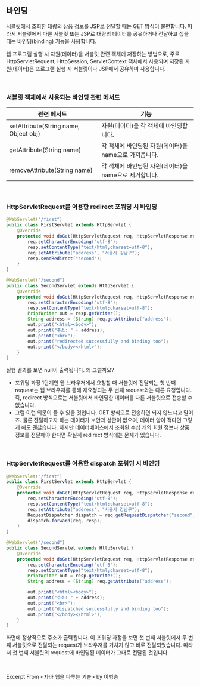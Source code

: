 ## 바인딩

서블릿에서 조회한 대량의 상품 정보를 JSP로 전달할 때는 GET 방식이 불편합니다. 따라서 서블릿에서 다른 서블릿 또는 JSP로 대량의 데이터를 공유하거나 전달하고 싶을 때는 바인딩(binding) 기능을 사용합니다.

웹 프로그램 실행 시 자원(데이터)을 서블릿 관련 객체에 저장하는 방법으로, 주로 HttpServletRequest, HttpSession, ServletContext 객체에서 사용되며 저장된 자원(데이터)은 프로그램 실행 시 서블릿이나 JSP에서 공유하며 사용합니다.

&nbsp;

### 서블릿 객체에서 사용되는 바인딩 관련 메서드

|관련 메서드   | 기능 |
|---|---|
|setAttribute(String name, Object obj) | 자원(데이터)을 각 객체에 바인딩합니다. |
|getAttribute(String name)|각 객체에 바인딩된 자원(데이터)을 name으로 가져옵니다.|
|removeAttribute(String name)|각 객체에 바인딩된 자원(데이터)을 name으로 제거합니다.|

&nbsp;

### HttpServletRequest를 이용한 redirect 포워딩 시 바인딩

```java
@WebServlet("/first")
public class FirstServlet extends HttpServlet {
    @Override
    protected void doGet(HttpServletRequest req, HttpServletResponse resp) throws ServletException, IOException {
        req.setCharacterEncoding("utf-8");
        resp.setContentType("text/html;charset=utf-8");
        req.setAttribute("address", "서울시 강남구");
        resp.sendRedirect("second");
    }
}

@WebServlet("/second")
public class SecondServlet extends HttpServlet {
    @Override
    protected void doGet(HttpServletRequest req, HttpServletResponse resp) throws ServletException, IOException {
        req.setCharacterEncoding("utf-8");
        resp.setContentType("text/html;charset=utf-8");
        PrintWriter out = resp.getWriter();
        String address = (String) req.getAttribute("address");
        out.print("<html><body>");
        out.print("주소: " + address);
        out.print("<br>");
        out.print("redirected successfully and binding too");
        out.print("</body></html>");
    }
}
```

실행 결과를 보면 null이 출력됩니다. 왜 그럴까요?

- 포워딩 과정 1단계인 웹 브라우저에서 요청할 때 서블릿에 전달되는 첫 번째 request는 웹 브라우저를 통해 재요청되는 두 번째 request와는 다른 요청입니다. 즉, redirect 방식으로는 서블릿에서 바인딩한 데이터를 다른 서블릿으로 전송할 수 없습니다.
- 그럼 이런 의문이 들 수 있을 것입니다. GET 방식으로 전송하면 되지 않느냐고 말이죠. 물론 전달하고자 하는 데이터가 보안과 상관이 없으며, 데이터 양이 적다면 그렇게 해도 괜찮습니다. 하지만 데이터베이스에서 조회된 수십 개의 회원 정보나 상품 정보를 전달해야 한다면 확실히 redirect 방식에는 문제가 있습니다.

&nbsp;

### HttpServletRequest를 이용한 dispatch 포워딩 시 바인딩

```java
@WebServlet("/first")
public class FirstServlet extends HttpServlet {
    @Override
    protected void doGet(HttpServletRequest req, HttpServletResponse resp) throws ServletException, IOException {
        req.setCharacterEncoding("utf-8");
        resp.setContentType("text/html;charset=utf-8");
        req.setAttribute("address", "서울시 강남구");
        RequestDispatcher dispatch = req.getRequestDispatcher("second");
        dispatch.forward(req, resp);
    }
}

@WebServlet("/second")
public class SecondServlet extends HttpServlet {
    @Override
    protected void doGet(HttpServletRequest req, HttpServletResponse resp) throws ServletException, IOException {
        req.setCharacterEncoding("utf-8");
        resp.setContentType("text/html;charset=utf-8");
        PrintWriter out = resp.getWriter();
        String address = (String) req.getAttribute("address");

        out.print("<html><body>");
        out.print("주소: " + address);
        out.print("<br>");
        out.print("dispatched successfully and binding too");
        out.print("</body></html>");
    }
}
```
화면에 정상적으로 주소가 출력됩니다. 이 포워딩 과정을 보면 첫 번째 서블릿에서 두 번째 서블릿으로 전달되는 request가 브라우저를 거치지 않고 바로 전달되었습니다. 따라서 첫 번째 서블릿의 request에 바인딩된 데이터가 그대로 전달된 것입니다.

&nbsp;

Excerpt From <자바 웹을 다루는 기술> by 이병승